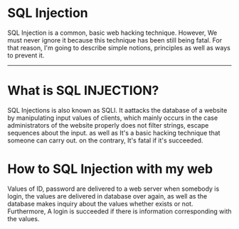 # SQL Injection
SQL Injection is a common, basic web hacking technique. However, We must never ignore it because this technique has been still being fatal. For that reason, I'm going to describe simple notions, principles as well as ways to prevent it.

---

# What is SQL INJECTION?
SQL Injections is also known as SQLI. It aattacks the database of a website by manipulating input values of clients, which mainly occurs in the case administrators of the website properly does not filter strings, escape sequences about the input. as well as It's a basic hacking technique that someone can carry out. on the contrary, It's fatal if it's succeeded.

# How to SQL Injection with my web
Values of ID, password are delivered to a web server when somebody is login, the values are delivered in database over again, as well as the database makes inquiry about the values whether exists or not. Furthermore, A login is succeeded if there is information corresponding with the values.

